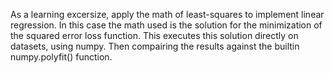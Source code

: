 As a learning excersize, apply the math of least-squares to implement linear regression.
In this case the math used is the solution for the minimization of the squared error loss function.
This executes this solution directly on datasets, using numpy.
Then compairing the results against the builtin numpy.polyfit() function.